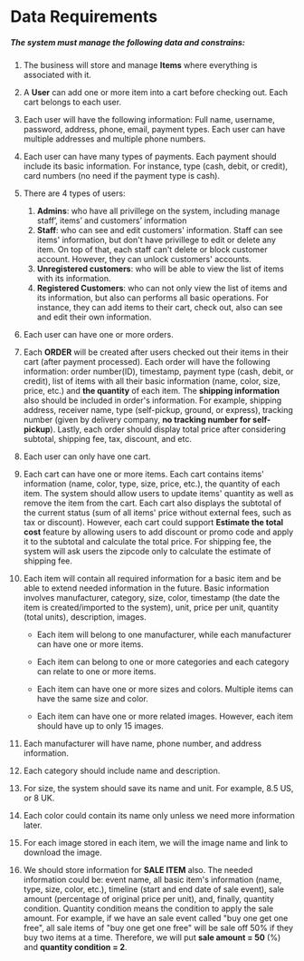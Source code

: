 # Data Requirements

##### The system must manage the following data and constrains: 

1. The business will store and manage **Items** where everything is associated with it.  

1. A **User** can add one or more item into a cart before checking out. Each cart belongs to each user.

1. Each user will have the following information: Full name, username, password, address, phone, email, payment types. Each user can have multiple addresses and multiple phone numbers.

1. Each user can have many types of payments. Each payment should include its basic information. For instance, type (cash, debit, or credit), card numbers (no need if the payment type is cash).

1. There are 4 types of users:

    1. **Admins**: who have all privillege on the system, including manage staff’, items’ and customers’ information
    1. **Staff**: who can see and edit customers' information. Staff can see items' information, but don't have privillege to edit or delete any item. On top of that, each staff can't delete or block customer account. However, they can unlock customers' accounts.
    1. **Unregistered customers**: who will be able to view the list of items with its information.
    1. **Registered Customers**: who can not only view the list of items and its information, but also can performs all basic operations. For instance, they can add items to their cart, check out, also can see and edit their own information.

1. Each user can have one or more orders.

1. Each **ORDER** will be created after users checked out their items in their cart (after payment processed). Each order will have the following information: order number(ID), timestamp, payment type (cash, debit, or credit), list of items with all their basic information (name, color, size, price, etc.) and **the quantity** of each item. The **shipping information** also should be included in order's information. For example, shipping address, receiver name, type (self-pickup, ground, or express), tracking number (given by delivery company, **no tracking number for self-pickup**). Lastly, each order should display total price after considering subtotal, shipping fee, tax, discount, and etc.

1. Each user can only have one cart.

1. Each cart can have one or more items. Each cart contains items' information (name, color, type, size, price, etc.), the quantity of each item. The system should allow users to update items' quantity as well as remove the item from the cart. Each cart also displays the subtotal of the current status (sum of all items' price without external fees, such as tax or discount). However, each cart could support **Estimate the total cost** feature by allowing users to add discount or promo code and apply it to the subtotal and calculate the total price. For shipping fee, the system will ask users the zipcode only to calculate the estimate of shipping fee.

1. Each item will contain all required information for a basic item and be able to extend needed information in the future. Basic information involves manufacturer, category, size, color, timestamp (the date the item is created/imported to the system), unit, price per unit, quantity (total units), description, images.

    * Each item will belong to one manufacturer, while each manufacturer can have one or more items.

    * Each item can belong to one or more categories and each category can relate to one or more items.

    * Each item can have one or more sizes and colors. Multiple items can have the same size and color.
    
    * Each item can have one or more related images. However, each item should have up to only 15 images.

1. Each manufacturer will have name, phone number, and address information.

1. Each category should include name and description.

1. For size, the system should save its name and unit. For example, 8.5 US, or 8 UK.

1. Each color could contain its name only unless we need more information later.

1. For each image stored in each item, we will the image name and link to download the image.

1. We should store information for **SALE ITEM** also. The needed information could be: event name, all basic item's information (name, type, size, color, etc.), timeline (start and end date of sale event), sale amount (percentage of original price per unit), and, finally, quantity condition. Quantity condition means the condition to apply the sale amount. For example, if we have an sale event called "buy one get one free", all sale items of "buy one get one free" will be sale off 50% if they buy two items at a time. Therefore, we will put **sale amount = 50** (%) and **quantity condition = 2**.


